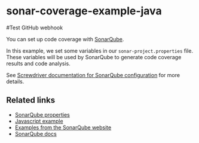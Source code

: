 # sonar-coverage-example-java
#Test GitHub webhook

You can set up code coverage with [SonarQube](https://www.sonarqube.org/).

In this example, we set some variables in our `sonar-project.properties` file. These variables will be used by SonarQube to generate code coverage results and code analysis.

See [Screwdriver documentation for SonarQube configuration](https://docs.screwdriver.cd/user-guide/configuration/code-coverage#sonarqube) for more details.

## Related links
* [SonarQube properties](https://docs.sonarqube.org/display/SONAR/Analysis+Parameters)
* [Javascript example](https://github.com/screwdriver-cd-test/sonar-coverage-example-javascript)
* [Examples from the SonarQube website](https://github.com/SonarSource/sonar-scanning-examples)
* [SonarQube docs](https://docs.sonarqube.org/display/SCAN)
